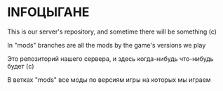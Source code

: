 # INFOЦЫГАНЕ
This is our server's repository, and sometime there will be something (c)

In "mods" branches are all the mods by the game's versions we play

Это репозиторий нашего сервера, и здесь когда-нибудь что-нибудь будет (c)

В ветках "mods" все моды по версиям игры на которых мы играем
